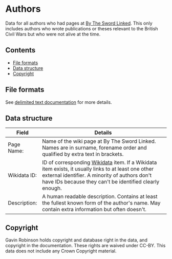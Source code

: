 # Authors
Data for all authors who had pages at [By The Sword Linked](https://github.com/drgavinr/btsl/). This only includes authors who wrote publications or theses relevant to the British Civil Wars but who were not alive at the time.

## Contents

- [File formats](#file-formats)
- [Data structure](#data-structure)
- [Copyright](#copyright)

## File formats

See [delimited text documentation](https://github.com/drgavinr/cc-by-data/blob/main/delimited-text.md) for more details.

## Data structure

| Field | Details |
| --- | --- |
| Page Name: | Name of the wiki page at By The Sword Linked. Names are in surname, forename order and qualified by extra text in brackets. |
| Wikidata ID: | ID of corresponding [Wikidata](https://www.wikidata.org/) item. If a Wikidata item exists, it usually links to at least one other external identifier. A minority of authors don't have IDs because they can't be identified clearly enough. |
| Description: | A human readable description. Contains at least the fullest known form of the author's name. May contain extra information but often doesn't. |



## Copyright
Gavin Robinson holds copyright and database right in the data, and copyright in the documentation. These rights are waived under CC-BY. This data does not include any Crown Copyright material.
